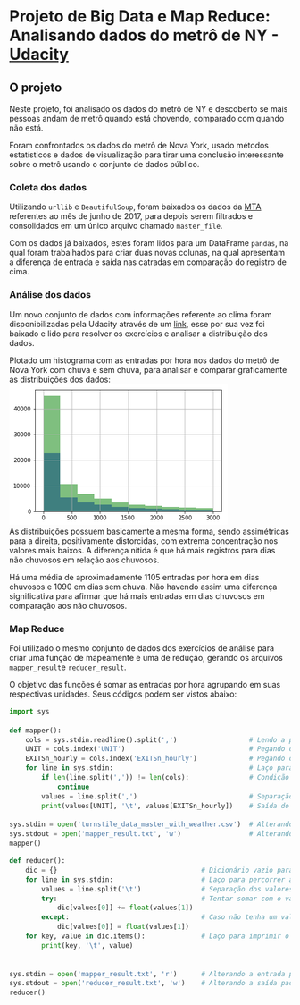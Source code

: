 # Projeto de Big Data e Map Reduce: Analisando dados do metrô de NY - [Udacity](https://www.udacity.com/)

##  O projeto
Neste projeto, foi analisado os dados do metrô de NY e descoberto se mais pessoas andam de metrô quando está chovendo, comparado com quando não está.

Foram confrontados os dados do metrô de Nova York, usado métodos estatísticos e dados de visualização para tirar uma conclusão interessante sobre o metrô usando o conjunto de dados público.

### Coleta dos dados
Utilizando `urllib` e `BeautifulSoup`, foram baixados os dados da [MTA](http://web.mta.info/developers/turnstile.html) referentes ao mês de junho de 2017, para depois serem filtrados e consolidados em um único arquivo chamado `master_file`.

Com os dados já baixados, estes foram lidos para um DataFrame `pandas`, na qual foram trabalhados para criar duas novas colunas, na qual apresentam a diferença de entrada e saída nas catradas em comparação do registro de cima.

### Análise dos dados
Um novo conjunto de dados com informações referente ao clima foram disponibilizadas pela Udacity através de um [link](https://s3.amazonaws.com/content.udacity-data.com/courses/ud359/turnstile_data_master_with_weather.csv), esse por sua vez foi baixado e lido para resolver os exercícios e analisar a distribuição dos dados.

Plotado um histograma com as entradas por hora nos dados do metrô de Nova York com chuva e sem chuva, para analisar e comparar graficamente as distribuições dos dados:<br/>
![hist](./images/Hist.png) <br/>
As distribuições possuem basicamente a mesma forma, sendo assimétricas para a direita, positivamente distorcidas, com extrema concentração nos valores mais baixos. A diferença nítida é que há mais registros para dias não chuvosos em relação aos chuvosos.

Há uma média de aproximadamente 1105 entradas por hora em dias chuvosos e 1090 em dias sem chuva. Não havendo assim uma diferença significativa para afirmar que há mais entradas em dias chuvosos em comparação aos não chuvosos.

### Map Reduce
Foi utilizado o mesmo conjunto de dados dos exercícios de análise para criar uma função de mapeamente e uma de redução, gerando os arquivos `mapper_result`e `reducer_result`.

O objetivo das funções é somar as entradas por hora agrupando em suas respectivas unidades. Seus códigos podem ser vistos abaixo:
```python
import sys

def mapper():
    cols = sys.stdin.readline().split(',')                  # Lendo a primeira linha onde tem as colunas
    UNIT = cols.index('UNIT')                               # Pegando o index equivalente ao UNIT
    EXITSn_hourly = cols.index('EXITSn_hourly')             # Pegando o index equivalente ao EXITSn_hourly
    for line in sys.stdin:                                  # Laço para ler demais linhas
        if len(line.split(',')) != len(cols):               # Condição para verificar se a linha está minimamente íntegra
            continue
        values = line.split(',')                            # Separação dos valores da linha
        print(values[UNIT], '\t', values[EXITSn_hourly])    # Saída do mapeamento com formato: 'UNIT    EXITSn_hourly'

sys.stdin = open('turnstile_data_master_with_weather.csv')  # Alterando a entrada padrão do sistema para o arquivo de dados
sys.stdout = open('mapper_result.txt', 'w')                 # Alterando a saída padrão do sistema para o arquivo de mapeamento
mapper()
```

```python
def reducer():
    dic = {}                                    # Dicionário vazio para juntar os valores em chaves
    for line in sys.stdin:                      # Laço para percorrer as linhas do arquivo mapeado
        values = line.split('\t')               # Separação dos valores da linha
        try:                                    # Tentar somar com o valor da chave atual
            dic[values[0]] += float(values[1])
        except:                                 # Caso não tenha um valor na chave atual, criar ele
            dic[values[0]] = float(values[1])
    for key, value in dic.items():              # Laço para imprimir o dicionário consolidado
        print(key, '\t', value)

        
sys.stdin = open('mapper_result.txt', 'r')      # Alterando a entrada padrão do sistema para o arquivo de mapeamento
sys.stdout = open('reducer_result.txt', 'w')    # Alterando a saída padrão do sistema para o arquivo de redução
reducer()
```


